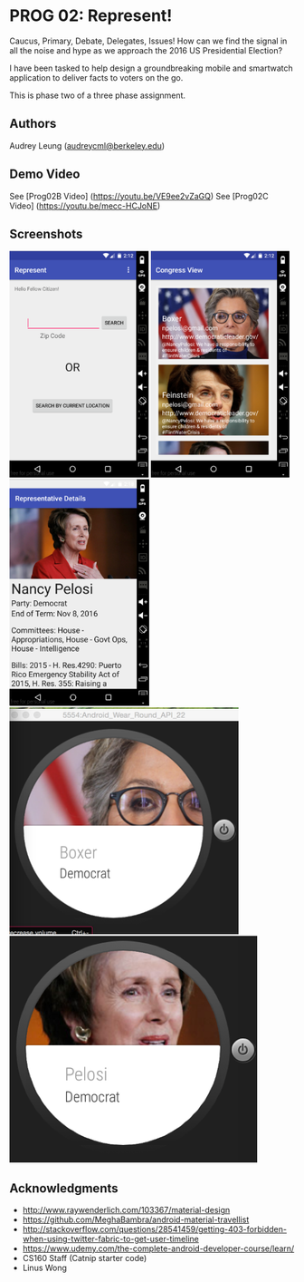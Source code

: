 # PROG 02: Represent!

Caucus, Primary, Debate, Delegates, Issues! How can we find the signal in all the noise and hype as we approach the 2016 US Presidential Election? 

I have been tasked to help design a groundbreaking mobile and smartwatch application to deliver facts to voters on the go.

This is phase two of a three phase assignment. 
## Authors

Audrey Leung ([audreycml@berkeley.edu](mailto:audreycml@berkeley.edu))

## Demo Video

See [Prog02B Video] (https://youtu.be/VE9ee2vZaGQ)
See [Prog02C Video] (https://youtu.be/mecc-HCJoNE)

## Screenshots

<img src="screenshots/Rep01.png" height="400" alt="Screenshot"/>
<img src="screenshots/Rep02.png" height="400" alt="Screenshot"/>
<img src="screenshots/Rep03.png" height="400" alt="Screenshot"/>
<img src="screenshots/Rep04.png" height="400" alt="Screenshot"/>
<img src="screenshots/Rep05.png" height="400" alt="Screenshot"/>

## Acknowledgments

* http://www.raywenderlich.com/103367/material-design
* https://github.com/MeghaBambra/android-material-travellist
* http://stackoverflow.com/questions/28541459/getting-403-forbidden-when-using-twitter-fabric-to-get-user-timeline
* https://www.udemy.com/the-complete-android-developer-course/learn/
* CS160 Staff (Catnip starter code)
* Linus Wong
